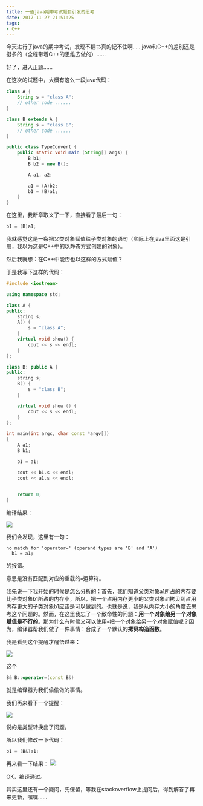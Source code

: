 ```yaml
---
title: 一道java期中考试题目引发的思考
date: 2017-11-27 21:51:25
tags:
- C++
---
```


今天进行了java的期中考试，发现不翻书真的记不住啊......java和C++的差别还是挺多的（全程带着C++的思维去做的）......

好了，进入正题......

在这次的试题中，大概有这么一段java代码：

```java
class A {
    String s = "class A";
    // other code ......
}

class B extends A {
    String s = "class B";
    // other code ......
}

public class TypeConvert {
    public static void main (String[] args) {
        B b1;
        B b2 = new B();

        A a1, a2;

        a1 = (A)b2;
        b1 = (B)a1;
    }
}
```

在这里，我断章取义了一下，直接看了最后一句：

```java
b1 = (B)a1;
```

我就感觉这是一条把父类对象赋值给子类对象的语句（实际上在java里面这是引用，我以为这是C++中的以静态方式创建的对象）。

然后我就想：在C++中能否也以这样的方式赋值？

于是我写下这样的代码：

```c++
#include <iostream>

using namespace std;

class A {
public:
	string s;
	A() {
		s = "class A";
	}
	virtual void show() {
		cout << s << endl;
	}
};

class B: public A {
public:
	string s;
	B() {
	    s = "class B";
	}

	virtual void show () {
		cout << s << endl;
	}
};

int main(int argc, char const *argv[])
{
	A a1;
	B b1;

	b1 = a1;

	cout << b1.s << endl;
	cout << a1.s << endl;

	
	return 0;
}
```

编译结果：

![](http://oklbfi1yj.bkt.clouddn.com/%E4%B8%80%E9%81%93java%E6%9C%9F%E4%B8%AD%E8%80%83%E8%AF%95%E9%A2%98%E7%9B%AE%E5%BC%95%E5%8F%91%E7%9A%84%E6%80%9D%E8%80%83/1.PNG)

我们会发现，这里有一句：

```shell
no match for 'operator=' (operand types are 'B' and 'A')
  b1 = a1;
```

的报错。

意思是没有匹配到对应的重载的`=`运算符。

我先说一下我开始的时候是怎么分析的：首先，我们知道父类对象a1所占的内存要比子类对象b1所占的内存小，所以，把一个占用内存更小的父类对象a1拷贝到占用内存更大的子类对象b1应该是可以做到的。也就是说，我是从内存大小的角度去思考这个问题的。然而，在这里我忘了一个致命性的问题：**用一个对象给另一个对象赋值是不行的**。那为什么有时候又可以使用`=`把一个对象给另一个对象赋值呢？因为，编译器帮我们做了一件事情：合成了一个默认的**拷贝构造函数**。

我是看到这个提醒才醒悟过来：

![](http://oklbfi1yj.bkt.clouddn.com/%E4%B8%80%E9%81%93java%E6%9C%9F%E4%B8%AD%E8%80%83%E8%AF%95%E9%A2%98%E7%9B%AE%E5%BC%95%E5%8F%91%E7%9A%84%E6%80%9D%E8%80%83/2.PNG)

这个

```c++
B& B::operator=(const B&)
```

就是编译器为我们偷偷做的事情。

我们再来看下一个提醒：

![](http://oklbfi1yj.bkt.clouddn.com/%E4%B8%80%E9%81%93java%E6%9C%9F%E4%B8%AD%E8%80%83%E8%AF%95%E9%A2%98%E7%9B%AE%E5%BC%95%E5%8F%91%E7%9A%84%E6%80%9D%E8%80%83/3.PNG)

说的是类型转换出了问题。

所以我们修改一下代码：

```c++
b1 = (B&)a1;
```

再来看一下结果：
![](http://oklbfi1yj.bkt.clouddn.com/%E4%B8%80%E9%81%93java%E6%9C%9F%E4%B8%AD%E8%80%83%E8%AF%95%E9%A2%98%E7%9B%AE%E5%BC%95%E5%8F%91%E7%9A%84%E6%80%9D%E8%80%83/4.PNG)

OK，编译通过。

其实这里还有一个疑问，先保留，等我在stackoverflow上提问后，得到解答了再来更新，嘿嘿......



